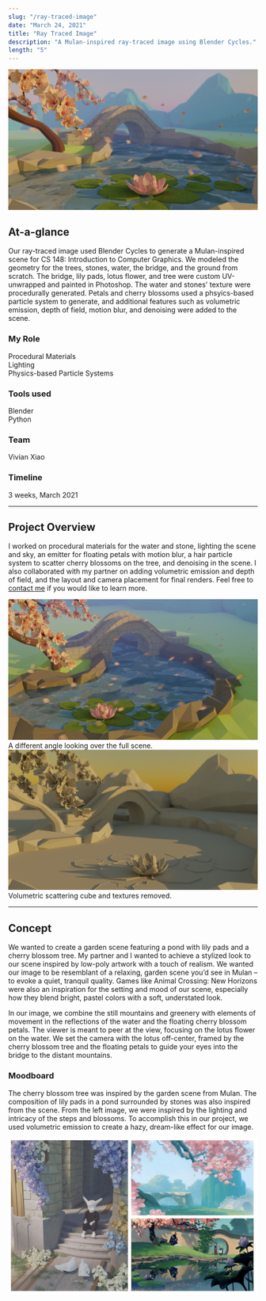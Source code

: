 ```yaml
---
slug: "/ray-traced-image"
date: "March 24, 2021"
title: "Ray Traced Image"
description: "A Mulan-inspired ray-traced image using Blender Cycles."
length: "5"
---
```


<img alt="Mockup of two phone screens showcasing donations next to Google logo in the center." src="../images/headers/cycles.png"/>
<br />

## At-a-glance

Our ray-traced image used Blender Cycles to generate a Mulan-inspired scene for CS 148: Introduction to Computer Graphics. We modeled the geometry for the trees, stones, water, the bridge, and the ground from scratch. The bridge, lily pads, lotus flower, and tree were custom UV-unwrapped and painted in Photoshop. The water and stones' texture were procedurally generated. Petals and cherry blossoms used a phsyics-based particle system to generate, and additional features such as volumetric emission, depth of field, motion blur, and denoising were added to the scene. 

<div class="row">
    <div class="col-sm">
        <h3>My Role</h3>
        <p>Procedural Materials<br/>
        Lighting<br/>
        Physics-based Particle Systems<br/>
        </p>
    </div>
    <div class="col-sm">
      <h3>Tools used</h3>
      <p>Blender<br/>Python<br/></p>
    </div>
    <div class="col-sm">
      <h3>Team</h3>
      <p>Vivian Xiao</p>
    </div>
    <div class="col-sm">
      <h3>Timeline</h3>
      <p>3 weeks, March 2021</p>
    </div>
</div>

---

## Project Overview

I worked on procedural materials for the water and stone, lighting the scene and sky, an emitter for floating petals with motion blur, a hair particle system to scatter cherry blossoms on the tree, and denoising in the scene. I also collaborated with my partner on adding volumetric emission and depth of field, and the layout and camera placement for final renders. Feel free to [contact me](mailto:amyflo@stanford.edu) if you would like to learn more.

<div class="row">
  <div class="col-md-6">
    <img class="preview" style="width: inherit" alt="otter dancing with a fish"
    src="../images/ray-traced-image/amyflo_vxiao_a.png">
    <figcaption>A different angle looking over the full scene.<figcaption>
  </div>
  <div class="col-md-6">
    <img class="preview" style="width: inherit" alt="otter dancing with a fish"
    src="../images/ray-traced-image/amyflo_vxiao_b.png">
    <figcaption>Volumetric scattering cube and textures removed.<figcaption>
  </div>
</div>

---

## Concept

We wanted to create a garden scene featuring a pond with lily pads and a cherry blossom tree. My partner and I wanted to achieve a stylized look to our scene inspired by low-poly artwork with a touch of realism. We wanted our image to be resemblant of a relaxing, garden scene you’d see in Mulan – to evoke a quiet, tranquil quality. Games like Animal Crossing: New Horizons were also an inspiration for the setting and mood of our scene, especially how they blend bright, pastel colors with a soft, understated look.

In our image, we combine the still mountains and greenery with elements of movement in the reflections of the water and the floating cherry blossom petals. The viewer is meant to peer at the view, focusing on the lotus flower on the water. We set the camera with the lotus off-center, framed by the cherry blossom tree and the floating petals to guide your eyes into the bridge to the distant mountains.


### Moodboard

The cherry blossom tree was inspired by the garden scene from Mulan. The composition of lily pads in a pond surrounded by stones was also inspired from the scene. From the left image, we were inspired by the lighting and intricacy of the steps and blossoms. To accomplish this in our project, we used volumetric emission to create a hazy, dream-like effect for our image.

![Moodboard featuring Mulan.](../images/ray-traced-image/moodboard.png)



<!-- 
## Scene Evolution

### Modeling Geometry

We started by building the main geometry in low poly style, using a combination of custom made objects and imported models. For this scene, we built geometry in a low-poly style based off of a YouTube tutorial by Polygon Runway

### Texturing

#### Bridge

We simplified the bridge geometry since the scene looked too complex with the railings. The bridge was UV unwrapped and we created a custom texture to show a brick pattern.

#### Lilies

The lily pads were downloaded from a 3D model. We UV unwrapped them and created a custom texture to add some leaf-like designs to the flat surface.

### Procedural Material

#### Water

We started the procedural material of the water based off on a Youtube tutorial by Toby Rawal. After creating the texture, it looked a little too artificial and resembled a swimming pool more than it did a pond. Another issue was our geometry. It was originally composed of a structure, but we had to replace it with a mesh that we subdivided and extruded as a plane.

Then, we added water to the scene. At this point, it was showing up but not reflecting shadows or objects in the scene well, so we added a Glossy BSDF and mixed it with our other texture nodes to create a better effect. Eventually, after some adjustments in lighting and strength, we ended up with Musgrave texture nodes combined with bump nodes for both Principled BSDF and Glossy BSDF in a Mix Shader.

#### Stone

For the stones around the pond, we wanted to give them a little texture while still retaining some of the low-poly style.

To do so, we based our texture node roughly off our learnings from the water, adding Voronoi and noise texture nodes multiplied together, then applied with a bump node to the Principled BSDF. This helped give our stones some striations and bumps without affecting the geometry too much since we wanted a subtle look

### Particle System

## Processing

### Motion Blur

### Denoising

### Lighting

### Volumetric Effect

### Depth of Field -->
